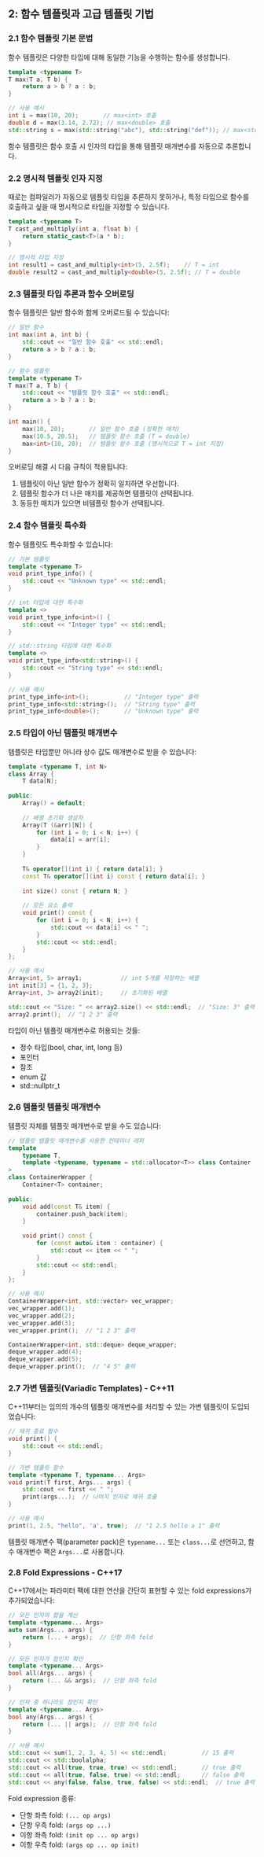 
## 2: 함수 템플릿과 고급 템플릿 기법

### 2.1 함수 템플릿 기본 문법

함수 템플릿은 다양한 타입에 대해 동일한 기능을 수행하는 함수를 생성합니다.

```cpp
template <typename T>
T max(T a, T b) {
    return a > b ? a : b;
}

// 사용 예시
int i = max(10, 20);       // max<int> 호출
double d = max(3.14, 2.72); // max<double> 호출
std::string s = max(std::string("abc"), std::string("def")); // max<std::string> 호출
```

함수 템플릿은 함수 호출 시 인자의 타입을 통해 템플릿 매개변수를 자동으로 추론합니다.

### 2.2 명시적 템플릿 인자 지정

때로는 컴파일러가 자동으로 템플릿 타입을 추론하지 못하거나, 특정 타입으로 함수를 호출하고 싶을 때 명시적으로 타입을 지정할 수 있습니다.

```cpp
template <typename T>
T cast_and_multiply(int a, float b) {
    return static_cast<T>(a * b);
}

// 명시적 타입 지정
int result1 = cast_and_multiply<int>(5, 2.5f);    // T = int
double result2 = cast_and_multiply<double>(5, 2.5f); // T = double
```

### 2.3 템플릿 타입 추론과 함수 오버로딩

함수 템플릿은 일반 함수와 함께 오버로드될 수 있습니다:

```cpp
// 일반 함수
int max(int a, int b) {
    std::cout << "일반 함수 호출" << std::endl;
    return a > b ? a : b;
}

// 함수 템플릿
template <typename T>
T max(T a, T b) {
    std::cout << "템플릿 함수 호출" << std::endl;
    return a > b ? a : b;
}

int main() {
    max(10, 20);       // 일반 함수 호출 (정확한 매치)
    max(10.5, 20.5);   // 템플릿 함수 호출 (T = double)
    max<int>(10, 20);  // 템플릿 함수 호출 (명시적으로 T = int 지정)
}
```

오버로딩 해결 시 다음 규칙이 적용됩니다:
1. 템플릿이 아닌 일반 함수가 정확히 일치하면 우선합니다.
2. 템플릿 함수가 더 나은 매치를 제공하면 템플릿이 선택됩니다.
3. 동등한 매치가 있으면 비템플릿 함수가 선택됩니다.

### 2.4 함수 템플릿 특수화

함수 템플릿도 특수화할 수 있습니다:

```cpp
// 기본 템플릿
template <typename T>
void print_type_info() {
    std::cout << "Unknown type" << std::endl;
}

// int 타입에 대한 특수화
template <>
void print_type_info<int>() {
    std::cout << "Integer type" << std::endl;
}

// std::string 타입에 대한 특수화
template <>
void print_type_info<std::string>() {
    std::cout << "String type" << std::endl;
}

// 사용 예시
print_type_info<int>();          // "Integer type" 출력
print_type_info<std::string>();  // "String type" 출력
print_type_info<double>();       // "Unknown type" 출력
```

### 2.5 타입이 아닌 템플릿 매개변수

템플릿은 타입뿐만 아니라 상수 값도 매개변수로 받을 수 있습니다:

```cpp
template <typename T, int N>
class Array {
    T data[N];
    
public:
    Array() = default;
    
    // 배열 초기화 생성자
    Array(T (&arr)[N]) {
        for (int i = 0; i < N; i++) {
            data[i] = arr[i];
        }
    }
    
    T& operator[](int i) { return data[i]; }
    const T& operator[](int i) const { return data[i]; }
    
    int size() const { return N; }
    
    // 모든 요소 출력
    void print() const {
        for (int i = 0; i < N; i++) {
            std::cout << data[i] << " ";
        }
        std::cout << std::endl;
    }
};

// 사용 예시
Array<int, 5> array1;           // int 5개를 저장하는 배열
int init[3] = {1, 2, 3};
Array<int, 3> array2(init);     // 초기화된 배열

std::cout << "Size: " << array2.size() << std::endl;  // "Size: 3" 출력
array2.print();  // "1 2 3" 출력
```

타입이 아닌 템플릿 매개변수로 허용되는 것들:
- 정수 타입(bool, char, int, long 등)
- 포인터
- 참조
- enum 값
- std::nullptr_t

### 2.6 템플릿 템플릿 매개변수

템플릿 자체를 템플릿 매개변수로 받을 수도 있습니다:

```cpp
// 템플릿 템플릿 매개변수를 사용한 컨테이너 래퍼
template 
    typename T,
    template <typename, typename = std::allocator<T>> class Container
>
class ContainerWrapper {
    Container<T> container;
    
public:
    void add(const T& item) {
        container.push_back(item);
    }
    
    void print() const {
        for (const auto& item : container) {
            std::cout << item << " ";
        }
        std::cout << std::endl;
    }
};

// 사용 예시
ContainerWrapper<int, std::vector> vec_wrapper;
vec_wrapper.add(1);
vec_wrapper.add(2);
vec_wrapper.add(3);
vec_wrapper.print();  // "1 2 3" 출력

ContainerWrapper<int, std::deque> deque_wrapper;
deque_wrapper.add(4);
deque_wrapper.add(5);
deque_wrapper.print();  // "4 5" 출력
```

### 2.7 가변 템플릿(Variadic Templates) - C++11

C++11부터는 임의의 개수의 템플릿 매개변수를 처리할 수 있는 가변 템플릿이 도입되었습니다:

```cpp
// 재귀 종료 함수
void print() {
    std::cout << std::endl;
}

// 가변 템플릿 함수
template <typename T, typename... Args>
void print(T first, Args... args) {
    std::cout << first << " ";
    print(args...);  // 나머지 인자로 재귀 호출
}

// 사용 예시
print(1, 2.5, "hello", 'a', true);  // "1 2.5 hello a 1" 출력
```

템플릿 매개변수 팩(parameter pack)은 `typename...` 또는 `class...`로 선언하고, 함수 매개변수 팩은 `Args...`로 사용합니다.

### 2.8 Fold Expressions - C++17

C++17에서는 파라미터 팩에 대한 연산을 간단히 표현할 수 있는 fold expressions가 추가되었습니다:

```cpp
// 모든 인자의 합을 계산
template <typename... Args>
auto sum(Args... args) {
    return (... + args);  // 단항 좌측 fold
}

// 모든 인자가 참인지 확인
template <typename... Args>
bool all(Args... args) {
    return (... && args);  // 단항 좌측 fold
}

// 인자 중 하나라도 참인지 확인
template <typename... Args>
bool any(Args... args) {
    return (... || args);  // 단항 좌측 fold
}

// 사용 예시
std::cout << sum(1, 2, 3, 4, 5) << std::endl;          // 15 출력
std::cout << std::boolalpha;
std::cout << all(true, true, true) << std::endl;       // true 출력
std::cout << all(true, false, true) << std::endl;      // false 출력
std::cout << any(false, false, true, false) << std::endl;  // true 출력
```

Fold expression 종류:
- 단항 좌측 fold: `(... op args)`
- 단항 우측 fold: `(args op ...)`
- 이항 좌측 fold: `(init op ... op args)`
- 이항 우측 fold: `(args op ... op init)`
